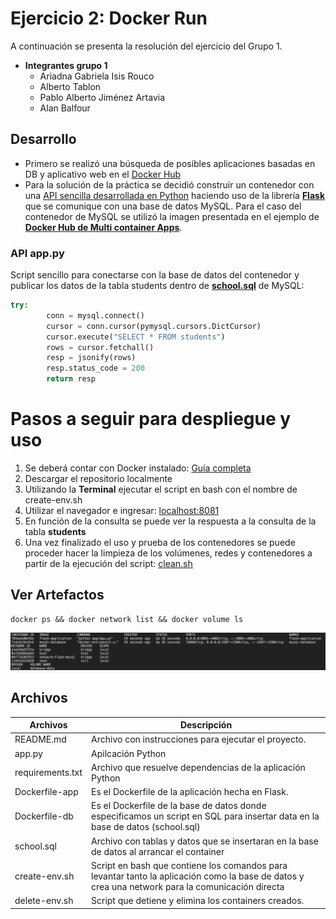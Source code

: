 # Ejercicio 2: Docker Run

A continuación se presenta la resolución del ejercicio del Grupo 1.

- **Integrantes grupo 1**
    - Ariadna Gabriela Isis Rouco
    - Alberto Tablon
    - Pablo Alberto Jiménez Artavia
    - Alan Balfour

## Desarrollo

- Primero se realizó una búsqueda de posibles aplicaciones basadas en DB y aplicativo web en el [Docker Hub](https://hub.docker.com/search?type=image)
- Para la solución de la práctica se decidió construir un contenedor con una [API sencilla desarrollada en Python](https://github.com/ariadnarouco/ejercicio2/blob/main/app.py) haciendo uso de la librería **[Flask](https://flask.palletsprojects.com/en/2.0.x/)**  que se comunique con una base de datos MySQL. Para el caso del contenedor de MySQL se utilizó la imagen presentada en el ejemplo de [**Docker Hub de Multi container Apps**](https://docs.docker.com/get-started/07_multi_container/).

### API app.py

Script sencillo para conectarse con la base de datos del contenedor y publicar los datos de la tabla students dentro de [**school.sql**](https://github.com/ariadnarouco/ejercicio2/blob/main/school.sql) de MySQL:

```python
try:
        conn = mysql.connect()
        cursor = conn.cursor(pymysql.cursors.DictCursor)
        cursor.execute("SELECT * FROM students")
        rows = cursor.fetchall()
        resp = jsonify(rows)
        resp.status_code = 200
        return resp
```

# Pasos a seguir para despliegue y uso

1. Se deberá contar con Docker instalado: [Guía completa](https://docs.docker.com/get-started/)
2. Descargar el repositorio localmente
3. Utilizando la **Terminal** ejecutar el script en bash con el nombre de create-env.sh
4. Utilizar el navegador e ingresar: [localhost:8081](http://localhost:8081) 
5. En función de la consulta se puede ver la respuesta a la consulta de la tabla **students**
6. Una vez finalizado el uso y prueba de los contenedores se puede proceder hacer la limpieza de los volúmenes, redes y contenedores a partir de la ejecución del script: [clean.sh](https://github.com/ariadnarouco/ejercicio2/blob/main/clean.sh)


## Ver Artefactos

``` 
docker ps && docker network list && docker volume ls
```

![alt text](artavia_balfour_rouco_tablon.png)


## Archivos

| Archivos  |  Descripción  |   
|---|---|
| README.md          |  Archivo con instrucciones para ejecutar el proyecto. 
|  app.py            |   Apilcación Python|   
|  requirements.txt  |   Archivo que resuelve dependencias de la aplicación Python|   
|  Dockerfile-app    |  Es el Dockerfile de la aplicación hecha en Flask.  |   
|  Dockerfile-db     |  Es el Dockerfile de la base de datos donde especificamos un script en SQL para insertar data en la base de datos (school.sql) |  
|  school.sql |  Archivo con tablas y datos que se insertaran en la base de datos al arrancar el container |  
|  create-env.sh |  Script en bash que contiene los comandos para levantar tanto la aplicación como la base de datos y crea una network para la comunicación directa |   
|  delete-env.sh |  Script que detiene y elimina los containers creados.  |   





